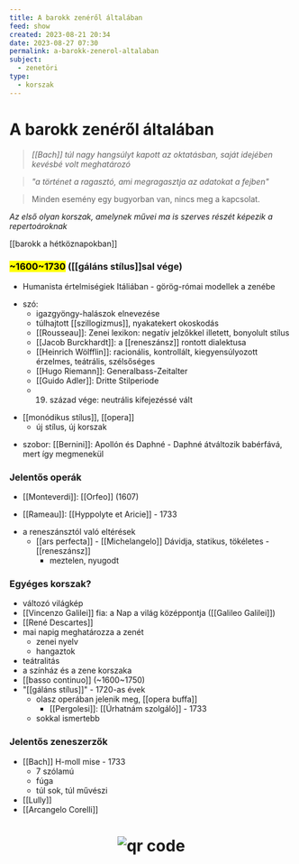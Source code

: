 ```yaml
---
title: A barokk zenéről általában
feed: show
created: 2023-08-21 20:34
date: 2023-08-27 07:30
permalink: a-barokk-zenerol-altalaban
subject:
  - zenetöri
type:
  - korszak
---
```

# A barokk zenéről általában

> *[[Bach]] túl nagy hangsúlyt kapott az oktatásban, saját idejében kevésbé volt meghatározó*

> *"a történet a ragasztó, ami megragasztja az adatokat a fejben"*

> Minden esemény egy bugyorban van, nincs meg a kapcsolat.

*Az első olyan korszak, amelynek művei ma is szerves részét képezik a repertoároknak*

[[barokk a hétköznapokban]]

### <mark>~1600~1730</mark> ([[gáláns stílus]]sal vége)
- Humanista értelmiségiek Itáliában - görög-római modellek a zenébe	
* szó:
	- igazgyöngy-halászok elnevezése
	- túlhajtott [[szillogizmus]], nyakatekert okoskodás
	- [[Rousseau]]: Zenei lexikon: negatív jelzőkkel illetett, bonyolult stílus
	* [[Jacob Burckhardt]]: a [[reneszánsz]] rontott dialektusa
	* [[Heinrich Wölfflin]]: racionális, kontrollált, kiegyensúlyozott
	érzelmes, teátrális, szélsőséges
	* [[Hugo Riemann]]: Generalbass-Zeitalter
	* [[Guido Adler]]: Dritte Stilperiode
	* 19. század vége: neutrális kifejezéssé vált
	
- [[monódikus stílus]], [[opera]]
	- új stílus, új korszak

* szobor: [[Bernini]]: Apollón és Daphné
		- Daphné átváltozik babérfává, mert így megmenekül

### Jelentős operák
- [[Monteverdi]]: [[Orfeo]] (1607)

- [[Rameau]]: [[Hyppolyte et Aricie]] - 1733

* a reneszánsztól való eltérések
	* [[ars perfecta]] - [[Michelangelo]] Dávidja, statikus, tökéletes - [[reneszánsz]]
		* meztelen, nyugodt

### Egyéges korszak?
* változó világkép
* [[Vincenzo Galilei]] fia: a Nap a világ középpontja ([[Galileo Galilei]])
* [[René Descartes]]
* mai napig meghatározza a zenét
	* zenei nyelv
	* hangaztok
* teátralitás
* a színház és a zene korszaka
* [[basso continuo]] (~1600~1750)
* "[[gáláns stílus]]" - 1720-as évek
	* olasz operában jelenik meg, [[opera buffa]]
		* [[Pergolesi]]: [[Úrhatnám szolgáló]] - 1733
	* sokkal ismertebb

### Jelentős zeneszerzők
* [[Bach]] H-moll mise - 1733
	* 7 szólamú
	* fúga
	* túl sok, túl művészi
* [[Lully]]
* [[Arcangelo Corelli]]



# <p style="text-align: center;"><img src="https://chart.googleapis.com/chart?cht=qr&chl=https://notes.andrasdenes.com/a-barokk-zenerol-altalaban&chs=180x180&choe=UTF-8&chld=L|2" alt="qr code"></p>

